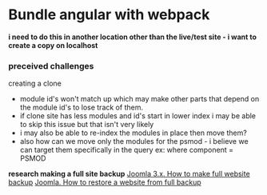 # Bundle angular with webpack

**i need to do this in another location other than the live/test site - i want to create a copy on localhost**

### preceived challenges

creating a clone
- module id's won't match up which may make other parts that depend on the module id's to lose track of them.
- if clone site has less modules and id's start in lower index i may be able to skip this issue but that isn't very likely
- i may also be able to re-index the modules in place then move them?
- also how can we move only the modules for the psmod - i believe we can target them specifically in the query
ex: where component = PSMOD

**research making a full site backup**
[Joomla 3.x. How to make full website backup](https://www.templatemonster.com/help/joomla-3-x-how-to-make-full-website-backup.html)
[Joomla. How to restore a website from full backup](https://www.templatemonster.com/help/joomla-how-to-restore-a-website-from-full-backup.html)
